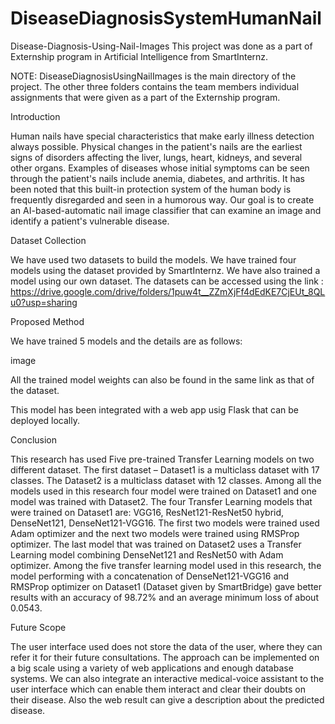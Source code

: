 # DiseaseDiagnosisSystemHumanNail
Disease-Diagnosis-Using-Nail-Images
This project was done as a part of Externship program in Artificial Intelligence from SmartInternz.

NOTE: DiseaseDiagnosisUsingNailImages is the main directory of the project. The other three folders contains the team members individual assignments that were given as a part of the Externship program.

Introduction

Human nails have special characteristics that make early illness detection always possible. Physical changes in the patient's nails are the earliest signs of disorders affecting the liver, lungs, heart, kidneys, and several other organs. Examples of diseases whose initial symptoms can be seen through the patient's nails include anemia, diabetes, and arthritis. It has been noted that this built-in protection system of the human body is frequently disregarded and seen in a humorous way. Our goal is to create an AI-based-automatic nail image classifier that can examine an image and identify a patient's vulnerable disease.

Dataset Collection

We have used two datasets to build the models. We have trained four models using the dataset provided by SmartInternz. We have also trained a model using our own dataset. The datasets can be accessed using the link : https://drive.google.com/drive/folders/1puw4t__ZZmXjFf4dEdKE7CjEUt_8QLu0?usp=sharing

Proposed Method

We have trained 5 models and the details are as follows:

image

All the trained model weights can also be found in the same link as that of the dataset.

This model has been integrated with a web app usig Flask that can be deployed locally.

Conclusion

This research has used Five pre-trained Transfer Learning models on two different dataset. The first dataset – Dataset1 is a multiclass dataset with 17 classes. The Dataset2 is a multiclass dataset with 12 classes. Among all the models used in this research four model were trained on Dataset1 and one model was trained with Dataset2. The four Transfer Learning models that were trained on Dataset1 are: VGG16, ResNet121-ResNet50 hybrid, DenseNet121, DenseNet121-VGG16. The first two models were trained used Adam optimizer and the next two models were trained using RMSProp optimizer. The last model that was trained on Dataset2 uses a Transfer Learning model combining DenseNet121 and ResNet50 with Adam optimizer. Among the five transfer learning model used in this research, the model performing with a concatenation of DenseNet121-VGG16 and RMSProp optimizer on Dataset1 (Dataset given by SmartBridge) gave better results with an accuracy of 98.72% and an average minimum loss of about 0.0543.

Future Scope

The user interface used does not store the data of the user, where they can refer it for their future consultations. The approach can be implemented on a big scale using a variety of web applications and enough database systems. We can also integrate an interactive medical-voice assistant to the user interface which can enable them interact and clear their doubts on their disease. Also the web result can give a description about the predicted disease.
